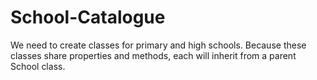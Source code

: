 # School-Catalogue
We need to create classes for primary and high schools. Because these classes share properties and methods, each will inherit from a parent School class.
